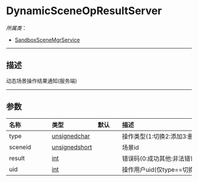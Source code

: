 # DynamicSceneOpResultServer

*所属类*：
* [SandboxSceneMgrService](/Api/Classes/Other/SandboxSceneMgrService.md)
------------------------------------------------------------------------------------------
## 描述

动态场景操作结果通知(服务端)

------------------------------------------------------------------------------------------
## 参数

|<div style="width:100px">名称</div>|<div style="width:100px">类型</div>|<div style="width:50px">默认</div>|<div style="width:350px">描述</div>|
|:---|:---|:---|:---|
|type|[unsignedchar](/Api/DataType/unsignedchar.md)||操作类型(1:切换2:添加3:删除)|
|sceneid|[unsignedshort](/Api/DataType/unsignedshort.md)||场景id|
|result|[int](/Api/DataType/Number.md)||错误码(0:成功其他:非法错误码)|
|uid|[int](/Api/DataType/Number.md)||操作用户uid(仅type==切换时有效)|
